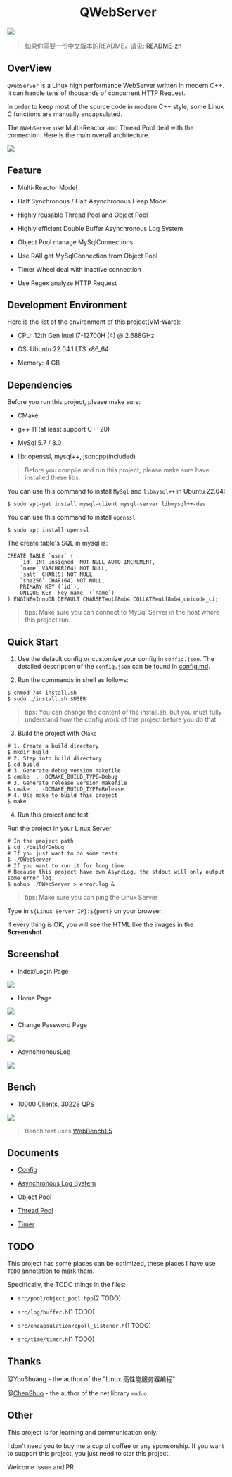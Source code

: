<h1 align="center"> QWebServer </h1>

![](docs/assets/QWebServer.png)

> 如果你需要一份中文版本的README，请见: [README-zh](README-zh.md)

## OverView

`QWebServer` is a Linux high performance WebServer written in modern C++. It can handle tens of thousands of concurrent HTTP Request.

In order to keep most of the source code in modern C++ style, some Linux C functions are manually encapsulated.

The `QWebServer` use Multi-Reactor and Thread Pool deal with the connection. Here is the main overall architecture.

![](docs/assets/WebserverArchitecture.drawio.png)

## Feature

- Multi-Reactor Model

- Half Synchronous / Half Asynchronous Heap Model

- Highly reusable Thread Pool and Object Pool

- Highly efficient Double Buffer Asynchronous Log System

- Object Pool manage MySqlConnections

- Use RAII get MySqlConnection from Object Pool

- Timer Wheel deal with inactive connection

- Use Regex analyze HTTP Request 

## Development Environment

Here is the list of the environment of this project(VM-Ware):

- CPU: 12th Gen Intel i7-12700H (4) @ 2.688GHz

- OS: Ubuntu 22.04.1 LTS x86_64

- Memory: 4 GB

## Dependencies

Before you run this project, please make sure:

- CMake

- g++ 11 (at least support C++20)

- MySql 5.7 / 8.0

- lib: openssl, mysql++, jsoncpp(included)

> Before you compile and run this project, please make sure have installed these libs.

You can use this command to install `MySql` and `libmysql++` in Ubuntu 22.04:

```shell
$ sudo apt-get install mysql-client mysql-server libmysql++-dev 
```

You can use this command to install `openssl`

```shell
$ sudo apt install openssl
```

The create table's SQL in mysql is:

```mysql
CREATE TABLE `user` (
    `id` INT unsigned  NOT NULL AUTO_INCREMENT,
    `name` VARCHAR(64) NOT NULL,
    `salt` CHAR(5) NOT NULL,
    `sha256` CHAR(64) NOT NULL,
    PRIMARY KEY (`id`),
    UNIQUE KEY `key_name` (`name`)
) ENGINE=InnoDB DEFAULT CHARSET=utf8mb4 COLLATE=utf8mb4_unicode_ci;
```

> tips: Make sure you can connect to MySql Server in the host where this project run.

## Quick Start

1. Use the default config or customize your config in `config.json`. The detailed description of the `config.json` can be found in [config.md](docs/config.md).

2. Run the commands in shell as follows:

```shell
$ chmod 744 install.sh
$ sudo ./install.sh $USER
```

> tips: You can change the content of the install.sh, but you must fully understand how the config work of this project before you do that.

3. Build the project with `CMake`

```shell
# 1. Create a build directory
$ mkdir build
# 2. Step into build directory
$ cd build
# 3. Generate debug version makefile
$ cmake .. -DCMAKE_BUILD_TYPE=Debug
# 3. Generate release version makefile
$ cmake .. -DCMAKE_BUILD_TYPE=Release
# 4. Use make to build this project
$ make
```

4. Run this project and test

Run the project in your Linux Server

```shell
# In the project path
$ cd ./build/Debug
# If you just want to do some tests 
$ ./QWebServer
# If you want to run it for long time
# Because this project have own AsyncLog, the stdout will only output some error log.
$ nohup ./QWebServer > error.log &
```

> tips: Make sure you can ping the Linux Server

Type in `${Linux Server IP}:${port}` on your browser.

If every thing is OK, you will see the HTML like the images in the **Screenshot**.

## Screenshot

- Index/Login Page

![](docs/assets/login.png)

- Home Page

![](docs/assets/home.png)

- Change Password Page

![](docs/assets/change-password.png)

- AsynchronousLog

![](docs/assets/async-log.png)

## Bench

- 10000 Clients, 30228 QPS

![](docs/assets/bench.png)

> Bench test uses [WebBench1.5](https://github.com/EZLippi/WebBench)

## Documents

- [Config](docs/config.md)

- [Asynchronous Log System](docs/asynclog.md)

- [Object Pool](docs/object-pool.md)

- [Thread Pool](docs/thread-pool.md)

- [Timer](docs/timer.md)

## TODO

This project has some places can be optimized, these places I have use `TODO` annotation to mark them.

Specifically, the TODO things in the files:

- `src/pool/object_pool.hpp`(2 TODO)

- `src/log/buffer.h`(1 TODO)

- `src/encapsulation/epoll_listener.h`(1 TODO)

- `src/time/timer.h`(1 TODO)

## Thanks

@YouShuang - the author of the "Linux 高性能服务器编程"

@[ChenShuo](https://github.com/chenshuo) - the author of the net library `muduo`

## Other

This project is for learning and communication only.

I don't need you to buy me a cup of coffee or any sponsorship. If you want to support this project, you just need to star this project.

Welcome Issue and PR.